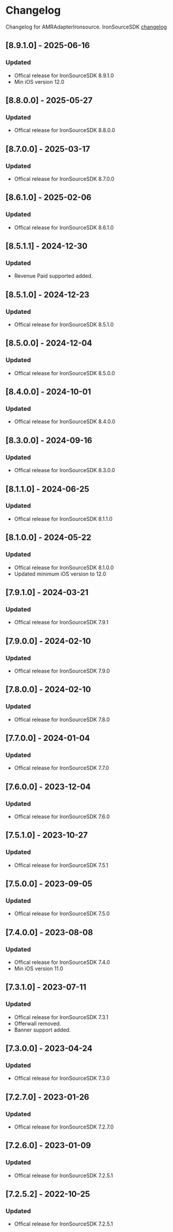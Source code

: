 # Changelog

Changelog for AMRAdapterIronsource. 
IronSourceSDK [changelog](https://developers.is.com/ironsource-mobile/ios/sdk-change-log)

## [8.9.1.0] - 2025-06-16
### Updated
- Offical release for IronSourceSDK 8.9.1.0
- Min iOS version 12.0

## [8.8.0.0] - 2025-05-27
### Updated
- Offical release for IronSourceSDK 8.8.0.0

## [8.7.0.0] - 2025-03-17
### Updated
- Offical release for IronSourceSDK 8.7.0.0

## [8.6.1.0] - 2025-02-06
### Updated
- Offical release for IronSourceSDK 8.6.1.0

## [8.5.1.1] - 2024-12-30
### Updated
- Revenue Paid supported added.

## [8.5.1.0] - 2024-12-23
### Updated
- Offical release for IronSourceSDK 8.5.1.0

## [8.5.0.0] - 2024-12-04
### Updated
- Offical release for IronSourceSDK 8.5.0.0

## [8.4.0.0] - 2024-10-01
### Updated
- Offical release for IronSourceSDK 8.4.0.0

## [8.3.0.0] - 2024-09-16
### Updated
- Offical release for IronSourceSDK 8.3.0.0

## [8.1.1.0] - 2024-06-25
### Updated
- Offical release for IronSourceSDK 8.1.1.0

## [8.1.0.0] - 2024-05-22
### Updated
- Offical release for IronSourceSDK 8.1.0.0
- Updated minimum iOS version to 12.0

## [7.9.1.0] - 2024-03-21
### Updated
- Offical release for IronSourceSDK 7.9.1

## [7.9.0.0] - 2024-02-10
### Updated
- Offical release for IronSourceSDK 7.9.0

## [7.8.0.0] - 2024-02-10
### Updated
- Offical release for IronSourceSDK 7.8.0

## [7.7.0.0] - 2024-01-04
### Updated
- Offical release for IronSourceSDK 7.7.0

## [7.6.0.0] - 2023-12-04
### Updated
- Offical release for IronSourceSDK 7.6.0

## [7.5.1.0] - 2023-10-27
### Updated
- Offical release for IronSourceSDK 7.5.1

## [7.5.0.0] - 2023-09-05
### Updated
- Offical release for IronSourceSDK 7.5.0

## [7.4.0.0] - 2023-08-08
### Updated
- Offical release for IronSourceSDK 7.4.0
- Min iOS version 11.0

## [7.3.1.0] - 2023-07-11
### Updated
- Offical release for IronSourceSDK 7.3.1
- Offerwall removed.
- Banner support added.

## [7.3.0.0] - 2023-04-24
### Updated
- Offical release for IronSourceSDK 7.3.0

## [7.2.7.0] - 2023-01-26
### Updated
- Offical release for IronSourceSDK 7.2.7.0

## [7.2.6.0] - 2023-01-09
### Updated
- Offical release for IronSourceSDK 7.2.5.1

## [7.2.5.2] - 2022-10-25
### Updated
- Offical release for IronSourceSDK 7.2.5.1
